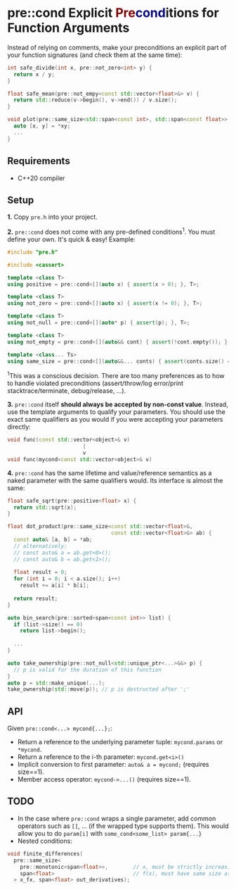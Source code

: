 # pre::cond Explicit <span style="color:maroon;">Pre</span><span style="color:navy;">cond</span>itions for Function Arguments
Instead of relying on comments, make your preconditions an explicit part of your function signatures (and check them at the same time):

```c++
int safe_divide(int x, pre::not_zero<int> y) {
  return x / y;
}

float safe_mean(pre::not_empy<const std::vector<float>&> v) {
  return std::reduce(v->begin(), v->end()) / v.size();
}

void plot(pre::same_size<std::span<const int>, std::span<const float>> xy) {
  auto [x, y] = *xy;
  ...
}
```

## Requirements
- C++20 compiler

## Setup
**1.** Copy `pre.h` into your project.

**2.** `pre::cond` does not come with any pre-defined conditions<sup>1</sup>. You must define your own. It's quick & easy! Example:

```c++
#include "pre.h"

#include <cassert>

template <class T>
using positive = pre::cond<[](auto x) { assert(x > 0); }, T>;

template <class T>
using not_zero = pre::cond<[](auto x) { assert(x != 0); }, T>;

template <class T>
using not_null = pre::cond<[](auto* p) { assert(p); }, T>;

template <class T>
using not_empty = pre::cond<[](auto&& cont) { assert(!cont.empty()); }, T>;

template <class... Ts>
using same_size = pre::cond<[](auto&&... conts) { assert(conts.size() == ...); }, Ts...>;
```

<sup>1</sup>This was a conscious decision. There are too many preferences as to how to handle violated preconditions (assert/throw/log error/print stacktrace/terminate, debug/release, ...).

**3.** `pre::cond` itself **should always be accepted by non-const value**. Instead, use the template arguments to qualify your parameters. You should use the exact same qualifiers as you would if you were accepting your parameters directly:

```c++
void func(const std::vector<object>& v)
                        |
                        v
void func(mycond<const std::vector<object>& v)
```

**4.** `pre::cond` has the same lifetime and value/reference semantics as a naked parameter with the same qualifiers would. Its interface is almost the same:

```c++
float safe_sqrt(pre::positive<float> x) {
  return std::sqrt(x);
}

float dot_product(pre::same_size<const std::vector<float>&,
                                 const std::vector<float>&> ab) {
  const auto& [a, b] = *ab;
  // alternatively:
  // const auto& a = ab.get<0>();
  // const auto& b = ab.get<1>();
  
  float result = 0;
  for (int i = 0; i < a.size(); i++)
    result += a[i] * b[i];
    
  return result;
}

auto bin_search(pre::sorted<span<const int>> list) {
  if (list->size() == 0)
    return list->begin();
    
  ...
}

auto take_ownership(pre::not_null<std::unique_ptr<...>&&> p) {
  // p is valid for the duration of this function
}
auto p = std::make_unique(...);
take_ownership(std::move(p)); // p is destructed after ';'
```

## API
Given `pre::cond<...> mycond{...};`:

- Return a reference to the underlying parameter tuple: `mycond.params` or `*mycond`.
- Return a reference to the i-th parameter: `mycond.get<i>()`
- Implicit conversion to first parameter: `auto& a = mycond;` (requires size==1).
- Member access operator: `mycond->...()` (requires size==1).

## TODO
- In the case where `pre::cond` wraps a single parameter, add common operators such as `[]`, ... (if the wrapped type supports them). This would allow you to do `param[i]` with `some_cond<some_list> param{...}`
- Nested conditions:

```c++
void finite_differences(
  pre::same_size<
    pre::monotonic<span<float>>,        // x, must be strictly increasing
    span<float>                         // f(x), must have same size as x
  > x_fx, span<float> out_derivatives);
```
